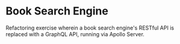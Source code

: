 # Book Search Engine
Refactoring exercise wherein a book search engine's RESTful API is replaced with a GraphQL API, running via Apollo Server.
